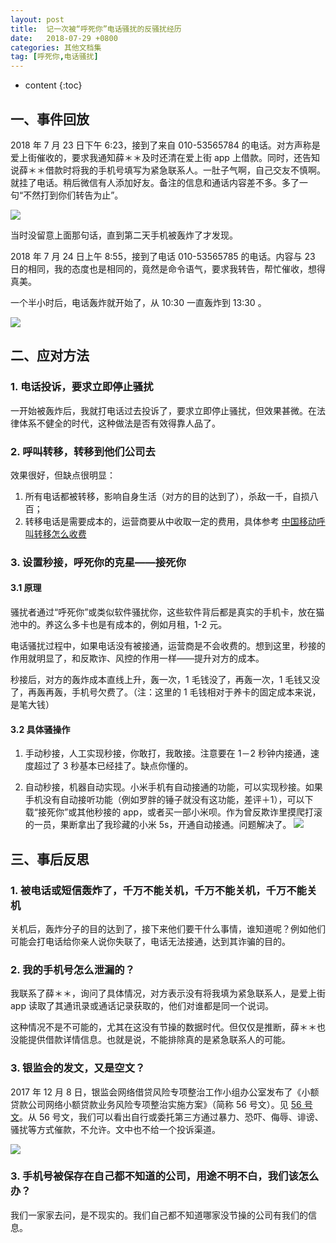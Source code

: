 ```yaml
---
layout: post
title:  记一次被“呼死你”电话骚扰的反骚扰经历
date:   2018-07-29 +0800
categories: 其他文档集
tag: [呼死你,电话骚扰]
---
```

* content
{:toc}


## 一、事件回放
2018 年 7 月 23 日下午 6:23，接到了来自 010-53565784 的电话。对方声称是爱上街催收的，要求我通知薛＊＊及时还清在爱上街 app 上借款。同时，还告知说薛＊＊借款时将我的手机号填写为紧急联系人。一肚子气啊，自己交友不慎啊。就挂了电话。稍后微信有人添加好友。备注的信息和通话内容差不多。多了一句“不然打到你们转告为止”。

![](https://app.yinxiang.com/shard/s50/res/aa56d053-fef3-4b02-97c5-50c1b4234ac2.png)

当时没留意上面那句话，直到第二天手机被轰炸了才发现。

2018 年 7 月 24 日上午 8:55，接到了电话 010-53565785 的电话。内容与 23 日的相同，我的态度也是相同的，竟然是命令语气，要求我转告，帮忙催收，想得真美。

一个半小时后，电话轰炸就开始了，从 10:30 一直轰炸到 13:30 。

![](https://app.yinxiang.com/shard/s50/res/df999ac8-3127-40be-865d-122d1670b16b.png)



## 二、应对方法
### 1. 电话投诉，要求立即停止骚扰
一开始被轰炸后，我就打电话过去投诉了，要求立即停止骚扰，但效果甚微。在法律体系不健全的时代，这种做法是否有效得靠人品了。

### 2. 呼叫转移，转移到他们公司去
效果很好，但缺点很明显：

1. 所有电话都被转移，影响自身生活（对方的目的达到了），杀敌一千，自损八百；
2. 转移电话是需要成本的，运营商要从中收取一定的费用，具体参考 [中国移动呼叫转移怎么收费](https://zhidao.baidu.com/question/1429865081482106779.html)

### 3. 设置秒接，呼死你的克星——接死你

#### 3.1 原理

骚扰者通过“呼死你”或类似软件骚扰你，这些软件背后都是真实的手机卡，放在猫池中的。养这么多卡也是有成本的，例如月租，1-2 元。

电话骚扰过程中，如果电话没有被接通，运营商是不会收费的。想到这里，秒接的作用就明显了，和反欺诈、风控的作用一样——提升对方的成本。

秒接后，对方的轰炸成本直线上升，轰一次，1 毛钱没了，再轰一次，1 毛钱又没了，再轰再轰，手机号欠费了。（注：这里的 1 毛钱相对于养卡的固定成本来说，是笔大钱）

#### 3.2 具体骚操作

1. 手动秒接，人工实现秒接，你敢打，我敢接。注意要在 1－2 秒钟内接通，速度超过了 3 秒基本已经挂了。缺点你懂的。

2. 自动秒接，机器自动实现。小米手机有自动接通的功能，可以实现秒接。如果手机没有自动接听功能（例如罗胖的锤子就没有这功能，差评＋1），可以下载“接死你”或其他秒接的 app，或者买一部小米呗。作为曾反欺诈里摸爬打滚的一员，果断拿出了我珍藏的小米 5s，开通自动接通。问题解决了。
![](https://app.yinxiang.com/shard/s50/res/3127975f-fe79-4c36-957c-99cb8158eb0b/zidongjieting.jpeg)


## 三、事后反思

### 1. 被电话或短信轰炸了，千万不能关机，千万不能关机，千万不能关机

关机后，轰炸分子的目的达到了，接下来他们要干什么事情，谁知道呢？例如他们可能会打电话给你亲人说你失联了，电话无法接通，达到其诈骗的目的。

### 2. 我的手机号怎么泄漏的？

我联系了薛＊＊，询问了具体情况，对方表示没有将我填为紧急联系人，是爱上街 app 读取了其通讯录或通话记录获取的，他们对谁都是同一个说词。

这种情况不是不可能的，尤其在这没有节操的数据时代。但仅仅是推断，薛＊＊也没能提供借款详情信息。也就是说，不能排除真的是紧急联系人的可能。


### 3. 银监会的发文，又是空文？
2017 年 12 月 8 日，银监会网络借贷风险专项整治工作小组办公室发布了《小额贷款公司网络小额贷款业务风险专项整治实施方案》（简称 56 号文）。见 [ 56 号文](http://www.weiyangx.com/270858.html)。从 56 号文，我们可以看出自行或委托第三方通过暴力、恐吓、侮辱、诽谤、骚扰等方式催款，不允许。文中也不给一个投诉渠道。

![](https://app.yinxiang.com/shard/s50/res/06ed3974-e80b-45b4-bec7-becfa39de8ae.png)


### 3. 手机号被保存在自己都不知道的公司，用途不明不白，我们该怎么办？
我们一家家去问，是不现实的。我们自己都不知道哪家没节操的公司有我们的信息。










